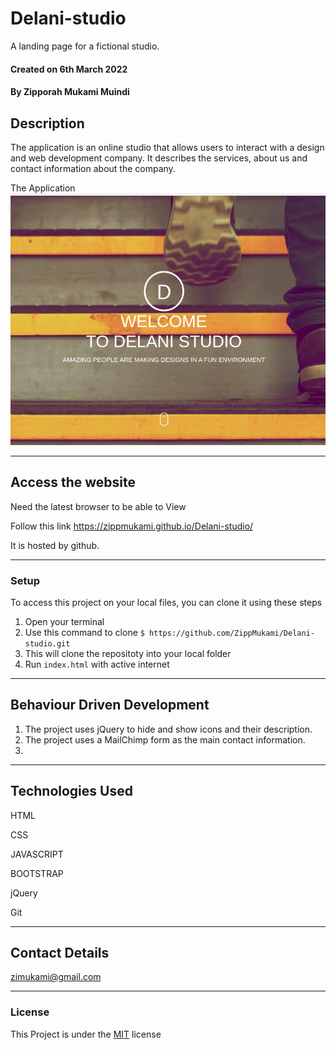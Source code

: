 # Delani-studio
A landing page for a fictional studio.

#### Created on 6th March 2022
#### By Zipporah Mukami Muindi

## Description 
The application is an online studio that allows users to interact with a design and web development company. It describes the services, about us and contact information about the company.


The Application
![Preview](./assets/Screenshot%20from%202022-03-14%2008-57-03.png)

---

## Access the website
Need the latest browser to be able to View

Follow this link https://zippmukami.github.io/Delani-studio/

It is hosted by github.

---

### Setup
To access this project on your local files, you can clone it using these steps
1. Open your terminal
1. Use this command to clone `$ https://github.com/ZippMukami/Delani-studio.git`
1. This will clone the repositoty into your local folder
1. Run `index.html` with active internet

---

## Behaviour Driven Development
1. The project uses jQuery to hide and show icons and their description.
2. The project uses a MailChimp form as the main contact information.
3. 



---

## Technologies Used
HTML

CSS

JAVASCRIPT

BOOTSTRAP

jQuery

Git

---

## Contact Details
zimukami@gmail.com


---

### License
This Project is under the [MIT](LICENCE) license
